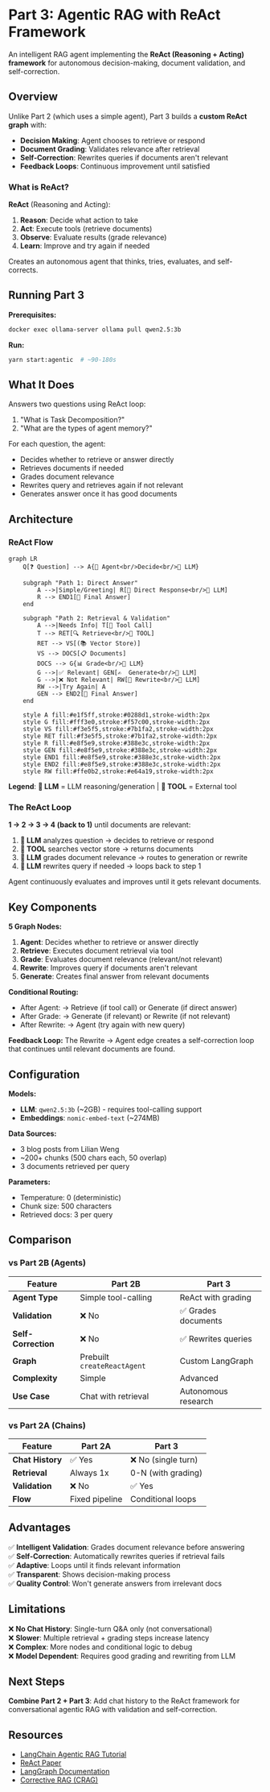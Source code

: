 # Part 3: Agentic RAG with ReAct Framework

An intelligent RAG agent implementing the **ReAct (Reasoning + Acting) framework** for autonomous decision-making, document validation, and self-correction.

## Overview

Unlike Part 2 (which uses a simple agent), Part 3 builds a **custom ReAct graph** with:
- **Decision Making**: Agent chooses to retrieve or respond
- **Document Grading**: Validates relevance after retrieval  
- **Self-Correction**: Rewrites queries if documents aren't relevant
- **Feedback Loops**: Continuous improvement until satisfied

### What is ReAct?

**ReAct** (Reasoning and Acting):
1. **Reason**: Decide what action to take
2. **Act**: Execute tools (retrieve documents)
3. **Observe**: Evaluate results (grade relevance)
4. **Learn**: Improve and try again if needed

Creates an autonomous agent that thinks, tries, evaluates, and self-corrects.

## Running Part 3

**Prerequisites:**
```bash
docker exec ollama-server ollama pull qwen2.5:3b
```

**Run:**
```bash
yarn start:agentic  # ~90-180s
```

## What It Does

Answers two questions using ReAct loop:
1. "What is Task Decomposition?"
2. "What are the types of agent memory?"

For each question, the agent:
- Decides whether to retrieve or answer directly
- Retrieves documents if needed
- Grades document relevance
- Rewrites query and retrieves again if not relevant
- Generates answer once it has good documents

## Architecture

### ReAct Flow

```mermaid
graph LR
    Q[❓ Question] --> A{🤔 Agent<br/>Decide<br/>🧠 LLM}
    
    subgraph "Path 1: Direct Answer"
        A -->|Simple/Greeting| R[💬 Direct Response<br/>🧠 LLM]
        R --> END1[🎯 Final Answer]
    end
    
    subgraph "Path 2: Retrieval & Validation"
        A -->|Needs Info| T[📝 Tool Call]
        T --> RET[🔍 Retrieve<br/>🔧 TOOL]
        RET --> VS[(📚 Vector Store)]
        VS --> DOCS[📋 Documents]
        DOCS --> G{📊 Grade<br/>🧠 LLM}
        G -->|✅ Relevant| GEN[✍️  Generate<br/>🧠 LLM]
        G -->|❌ Not Relevant| RW[🔄 Rewrite<br/>🧠 LLM]
        RW -->|Try Again| A
        GEN --> END2[🎯 Final Answer]
    end
    
    style A fill:#e1f5ff,stroke:#0288d1,stroke-width:2px
    style G fill:#fff3e0,stroke:#f57c00,stroke-width:2px
    style VS fill:#f3e5f5,stroke:#7b1fa2,stroke-width:2px
    style RET fill:#f3e5f5,stroke:#7b1fa2,stroke-width:2px
    style R fill:#e8f5e9,stroke:#388e3c,stroke-width:2px
    style GEN fill:#e8f5e9,stroke:#388e3c,stroke-width:2px
    style END1 fill:#e8f5e9,stroke:#388e3c,stroke-width:2px
    style END2 fill:#e8f5e9,stroke:#388e3c,stroke-width:2px
    style RW fill:#ffe0b2,stroke:#e64a19,stroke-width:2px
```

**Legend**: **🧠 LLM** = LLM reasoning/generation | **🔧 TOOL** = External tool

### The ReAct Loop

**1 → 2 → 3 → 4 (back to 1)** until documents are relevant:

1. **🧠 LLM** analyzes question → decides to retrieve or respond
2. **🔧 TOOL** searches vector store → returns documents  
3. **🧠 LLM** grades document relevance → routes to generation or rewrite
4. **🧠 LLM** rewrites query if needed → loops back to step 1

Agent continuously evaluates and improves until it gets relevant documents.

## Key Components

**5 Graph Nodes:**
1. **Agent**: Decides whether to retrieve or answer directly
2. **Retrieve**: Executes document retrieval via tool
3. **Grade**: Evaluates document relevance (relevant/not relevant)
4. **Rewrite**: Improves query if documents aren't relevant
5. **Generate**: Creates final answer from relevant documents

**Conditional Routing:**
- After Agent: → Retrieve (if tool call) or Generate (if direct answer)
- After Grade: → Generate (if relevant) or Rewrite (if not relevant)
- After Rewrite: → Agent (try again with new query)

**Feedback Loop:**
The Rewrite → Agent edge creates a self-correction loop that continues until relevant documents are found.

## Configuration

**Models:**
- **LLM**: `qwen2.5:3b` (~2GB) - requires tool-calling support
- **Embeddings**: `nomic-embed-text` (~274MB)

**Data Sources:**
- 3 blog posts from Lilian Weng
- ~200+ chunks (500 chars each, 50 overlap)
- 3 documents retrieved per query

**Parameters:**
- Temperature: 0 (deterministic)
- Chunk size: 500 characters
- Retrieved docs: 3 per query

## Comparison

### vs Part 2B (Agents)

| Feature | Part 2B | Part 3 |
|---------|---------|--------|
| **Agent Type** | Simple tool-calling | ReAct with grading |
| **Validation** | ❌ No | ✅ Grades documents |
| **Self-Correction** | ❌ No | ✅ Rewrites queries |
| **Graph** | Prebuilt `createReactAgent` | Custom LangGraph |
| **Complexity** | Simple | Advanced |
| **Use Case** | Chat with retrieval | Autonomous research |

### vs Part 2A (Chains)

| Feature | Part 2A | Part 3 |
|---------|---------|--------|
| **Chat History** | ✅ Yes | ❌ No (single turn) |
| **Retrieval** | Always 1x | 0-N (with grading) |
| **Validation** | ❌ No | ✅ Yes |
| **Flow** | Fixed pipeline | Conditional loops |

## Advantages

✅ **Intelligent Validation**: Grades document relevance before answering  
✅ **Self-Correction**: Automatically rewrites queries if retrieval fails  
✅ **Adaptive**: Loops until it finds relevant information  
✅ **Transparent**: Shows decision-making process  
✅ **Quality Control**: Won't generate answers from irrelevant docs

## Limitations

❌ **No Chat History**: Single-turn Q&A only (not conversational)  
❌ **Slower**: Multiple retrieval + grading steps increase latency  
❌ **Complex**: More nodes and conditional logic to debug  
❌ **Model Dependent**: Requires good grading and rewriting from LLM

## Next Steps

**Combine Part 2 + Part 3**: Add chat history to the ReAct framework for conversational agentic RAG with validation and self-correction.

## Resources

- [LangChain Agentic RAG Tutorial](https://docs.langchain.com/oss/javascript/langgraph/agentic-rag)
- [ReAct Paper](https://arxiv.org/abs/2210.03629)
- [LangGraph Documentation](https://langchain-ai.github.io/langgraph/)
- [Corrective RAG (CRAG)](https://arxiv.org/abs/2401.15884)
